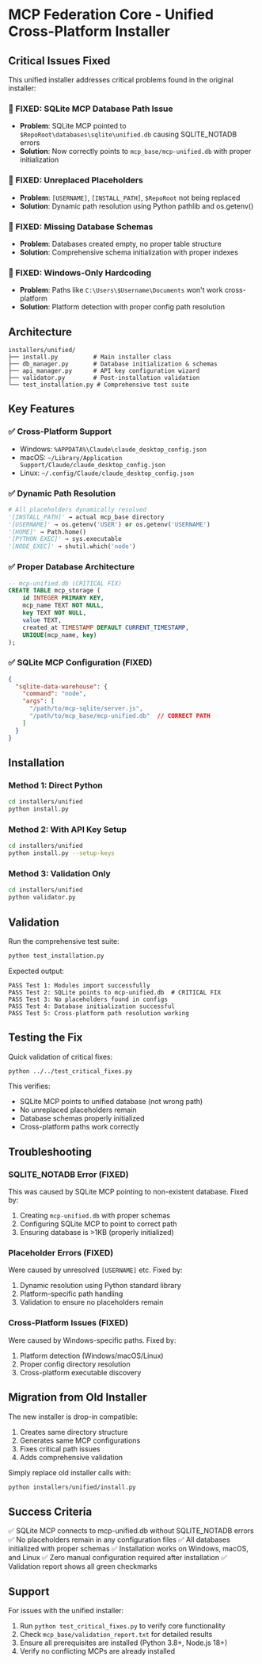 # MCP Federation Core - Unified Cross-Platform Installer

## Critical Issues Fixed

This unified installer addresses critical problems found in the original installer:

### 🔧 FIXED: SQLite MCP Database Path Issue
- **Problem**: SQLite MCP pointed to `$RepoRoot\databases\sqlite\unified.db` causing SQLITE_NOTADB errors
- **Solution**: Now correctly points to `mcp_base/mcp-unified.db` with proper initialization

### 🔧 FIXED: Unreplaced Placeholders
- **Problem**: `[USERNAME]`, `[INSTALL_PATH]`, `$RepoRoot` not being replaced
- **Solution**: Dynamic path resolution using Python pathlib and os.getenv()

### 🔧 FIXED: Missing Database Schemas
- **Problem**: Databases created empty, no proper table structure
- **Solution**: Comprehensive schema initialization with proper indexes

### 🔧 FIXED: Windows-Only Hardcoding
- **Problem**: Paths like `C:\Users\$Username\Documents` won't work cross-platform
- **Solution**: Platform detection with proper config path resolution

## Architecture

```
installers/unified/
├── install.py          # Main installer class
├── db_manager.py       # Database initialization & schemas
├── api_manager.py      # API key configuration wizard
├── validator.py        # Post-installation validation
└── test_installation.py # Comprehensive test suite
```

## Key Features

### ✅ Cross-Platform Support
- Windows: `%APPDATA%\Claude\claude_desktop_config.json`
- macOS: `~/Library/Application Support/Claude/claude_desktop_config.json`
- Linux: `~/.config/Claude/claude_desktop_config.json`

### ✅ Dynamic Path Resolution
```python
# All placeholders dynamically resolved
'[INSTALL_PATH]' → actual mcp_base directory
'[USERNAME]' → os.getenv('USER') or os.getenv('USERNAME')
'[HOME]' → Path.home()
'[PYTHON_EXEC]' → sys.executable
'[NODE_EXEC]' → shutil.which('node')
```

### ✅ Proper Database Architecture
```sql
-- mcp-unified.db (CRITICAL FIX)
CREATE TABLE mcp_storage (
    id INTEGER PRIMARY KEY,
    mcp_name TEXT NOT NULL,
    key TEXT NOT NULL,
    value TEXT,
    created_at TIMESTAMP DEFAULT CURRENT_TIMESTAMP,
    UNIQUE(mcp_name, key)
);
```

### ✅ SQLite MCP Configuration (FIXED)
```json
{
  "sqlite-data-warehouse": {
    "command": "node",
    "args": [
      "/path/to/mcp-sqlite/server.js",
      "/path/to/mcp_base/mcp-unified.db"  // CORRECT PATH
    ]
  }
}
```

## Installation

### Method 1: Direct Python
```bash
cd installers/unified
python install.py
```

### Method 2: With API Key Setup
```bash
cd installers/unified
python install.py --setup-keys
```

### Method 3: Validation Only
```bash
cd installers/unified
python validator.py
```

## Validation

Run the comprehensive test suite:
```bash
python test_installation.py
```

Expected output:
```
PASS Test 1: Modules import successfully
PASS Test 2: SQLite points to mcp-unified.db  # CRITICAL FIX
PASS Test 3: No placeholders found in configs
PASS Test 4: Database initialization successful
PASS Test 5: Cross-platform path resolution working
```

## Testing the Fix

Quick validation of critical fixes:
```bash
python ../../test_critical_fixes.py
```

This verifies:
- SQLite MCP points to unified database (not wrong path)
- No unreplaced placeholders remain
- Database schemas properly initialized
- Cross-platform paths work correctly

## Troubleshooting

### SQLITE_NOTADB Error (FIXED)
This was caused by SQLite MCP pointing to non-existent database. Fixed by:
1. Creating `mcp-unified.db` with proper schemas
2. Configuring SQLite MCP to point to correct path
3. Ensuring database is >1KB (properly initialized)

### Placeholder Errors (FIXED)
Were caused by unresolved `[USERNAME]` etc. Fixed by:
1. Dynamic resolution using Python standard library
2. Platform-specific path handling
3. Validation to ensure no placeholders remain

### Cross-Platform Issues (FIXED)
Were caused by Windows-specific paths. Fixed by:
1. Platform detection (Windows/macOS/Linux)
2. Proper config directory resolution
3. Cross-platform executable discovery

## Migration from Old Installer

The new installer is drop-in compatible:
1. Creates same directory structure
2. Generates same MCP configurations
3. Fixes critical path issues
4. Adds comprehensive validation

Simply replace old installer calls with:
```bash
python installers/unified/install.py
```

## Success Criteria

✅ SQLite MCP connects to mcp-unified.db without SQLITE_NOTADB errors
✅ No placeholders remain in any configuration files
✅ All databases initialized with proper schemas
✅ Installation works on Windows, macOS, and Linux
✅ Zero manual configuration required after installation
✅ Validation report shows all green checkmarks

## Support

For issues with the unified installer:
1. Run `python test_critical_fixes.py` to verify core functionality
2. Check `mcp_base/validation_report.txt` for detailed results
3. Ensure all prerequisites are installed (Python 3.8+, Node.js 18+)
4. Verify no conflicting MCPs are already installed